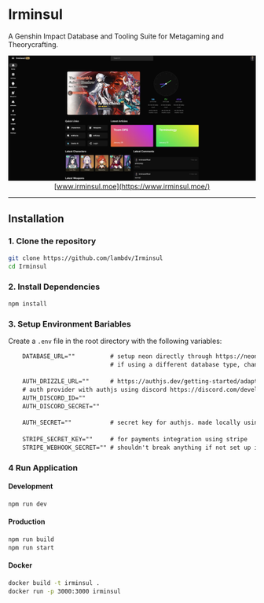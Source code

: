 # Irminsul

A Genshin Impact Database and Tooling Suite for Metagaming and Theorycrafting.

<div align="center">
  
![Irminsul Screenshot](./example.jpg)
[www.irminsul.moe](https://www.irminsul.moe/)

</div>

---

## Installation

### 1. Clone the repository
```bash
git clone https://github.com/lambdv/Irminsul
cd Irminsul
```

### 2. Install Dependencies
```bash
npm install
```

### 3. Setup Environment Bariables
Create a `.env` file in the root directory with the following variables:
```txt
    DATABASE_URL=""          # setup neon directly through https://neon.tech/ or through vercel
                             # if using a different database type, change code in src/db/db.ts

    AUTH_DRIZZLE_URL=""      # https://authjs.dev/getting-started/adapters/drizzle?framework=next-js
    # auth provider with authjs using discord https://discord.com/developers/docs/intro
    AUTH_DISCORD_ID=""
    AUTH_DISCORD_SECRET=""

    AUTH_SECRET=""           # secret key for authjs. made locally using `openssl rand -base64 32` 

    STRIPE_SECRET_KEY=""     # for payments integration using stripe 
    STRIPE_WEBHOOK_SECRET="" # shouldn't break anything if not set up in most cases
```

### 4 Run Application

#### Development
```bash
npm run dev
```

#### Production
```bash
npm run build
npm run start
```

#### Docker
```bash
docker build -t irminsul .
docker run -p 3000:3000 irminsul
```